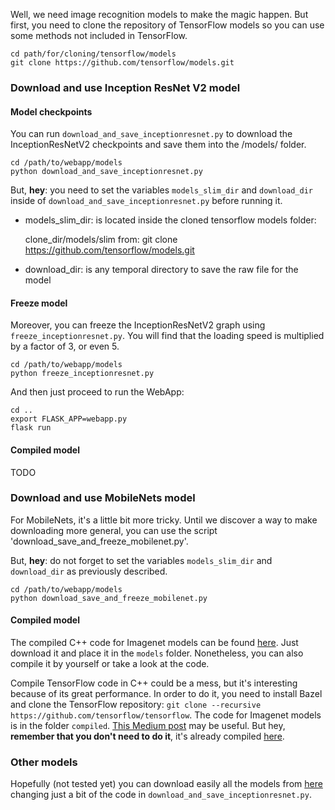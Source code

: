 Well, we need image recognition models to make the magic happen.
But first, you need to clone the repository of TensorFlow models so you can use some methods not included in TensorFlow.

```
cd path/for/cloning/tensorflow/models
git clone https://github.com/tensorflow/models.git
```

### Download and use Inception ResNet V2 model


#### Model checkpoints

You can run `download_and_save_inceptionresnet.py` to download the InceptionResNetV2 checkpoints and save them into the /models/ folder.

```
cd /path/to/webapp/models
python download_and_save_inceptionresnet.py
```

But, **hey**: you need to set the variables `models_slim_dir` and `download_dir` inside of `download_and_save_inceptionresnet.py` before running it.


- models\_slim\_dir: is located inside the cloned tensorflow models folder:

	clone_dir/models/slim from: git clone https://github.com/tensorflow/models.git


- download\_dir: is any temporal directory to save the raw file for the model



#### Freeze model

Moreover, you can freeze the InceptionResNetV2 graph using `freeze_inceptionresnet.py`. You will find that the loading speed is multiplied by a factor of 3, or even 5.

```
cd /path/to/webapp/models
python freeze_inceptionresnet.py
```


And then just proceed to run the WebApp:

```
cd ..
export FLASK_APP=webapp.py
flask run
```

#### Compiled model
TODO

### Download and use MobileNets model

For MobileNets, it's a little bit more tricky. Until we discover a way to make downloading more general, you can use the script 'download\_save\_and\_freeze\_mobilenet.py'.

But, **hey**: do not forget to set the variables `models_slim_dir` and `download_dir` as previously described. 

```
cd /path/to/webapp/models
python download_save_and_freeze_mobilenet.py
```


#### Compiled model

The compiled C++ code for Imagenet models can be found [here](https://www.dropbox.com/s/mi9gtxqvgzy7gh8/imagenet_cc?dl=0). Just download it and place it in the `models` folder. Nonetheless, you can also compile it by yourself or take a look at the code.

Compile TensorFlow code in C++ could be a mess, but it's interesting because of its great performance. In order to do it, you need to install Bazel and clone the TensorFlow repository: `git clone --recursive https://github.com/tensorflow/tensorflow`. The code for Imagenet models is in the folder `compiled`. [This Medium post](https://medium.com/jim-fleming/loading-a-tensorflow-graph-with-the-c-api-4caaff88463f) may be useful. But hey, **remember that you don't need to do it**, it's already compiled [here](https://www.dropbox.com/s/mi9gtxqvgzy7gh8/imagenet_cc?dl=0).



### Other models

Hopefully (not tested yet) you can download easily all the models from [here](https://github.com/tensorflow/models/tree/master/slim#pre-trained-models) changing just a bit of the code in `download_and_save_inceptionresnet.py`.
